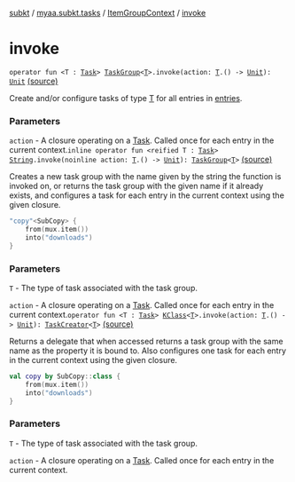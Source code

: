 [subkt](../../index.md) / [myaa.subkt.tasks](../index.md) / [ItemGroupContext](index.md) / [invoke](./invoke.md)

# invoke

`operator fun <T : `[`Task`](https://docs.gradle.org/current/javadoc/org/gradle/api/Task.html)`> `[`TaskGroup`](../-task-group/index.md)`<`[`T`](invoke.md#T)`>.invoke(action: `[`T`](invoke.md#T)`.() -> `[`Unit`](https://kotlinlang.org/api/latest/jvm/stdlib/kotlin/-unit/index.html)`): `[`Unit`](https://kotlinlang.org/api/latest/jvm/stdlib/kotlin/-unit/index.html) [(source)](https://github.com/Myaamori/SubKt/blob/0.1.13/src/main/kotlin/myaa/subkt/tasks/tasks.kt#L96)

Create and/or configure tasks of type [T](invoke.md#T) for all entries in [entries](entries.md).

### Parameters

`action` - A closure operating on a [Task](https://docs.gradle.org/current/javadoc/org/gradle/api/Task.html). Called once for
each entry in the current context.`inline operator fun <reified T : `[`Task`](https://docs.gradle.org/current/javadoc/org/gradle/api/Task.html)`> `[`String`](https://kotlinlang.org/api/latest/jvm/stdlib/kotlin/-string/index.html)`.invoke(noinline action: `[`T`](invoke.md#T)`.() -> `[`Unit`](https://kotlinlang.org/api/latest/jvm/stdlib/kotlin/-unit/index.html)`): `[`TaskGroup`](../-task-group/index.md)`<`[`T`](invoke.md#T)`>` [(source)](https://github.com/Myaamori/SubKt/blob/0.1.13/src/main/kotlin/myaa/subkt/tasks/tasks.kt#L175)

Creates a new task group with the name given by the string the function is invoked on,
or returns the task group with the given name if it already exists,
and configures a task for each entry in the current context using the given closure.

``` kotlin
"copy"<SubCopy> {
    from(mux.item())
    into("downloads")
}
```

### Parameters

`T` - The type of task associated with the task group.

`action` - A closure operating on a [Task](https://docs.gradle.org/current/javadoc/org/gradle/api/Task.html). Called once for
each entry in the current context.`operator fun <T : `[`Task`](https://docs.gradle.org/current/javadoc/org/gradle/api/Task.html)`> `[`KClass`](https://kotlinlang.org/api/latest/jvm/stdlib/kotlin.reflect/-k-class/index.html)`<`[`T`](invoke.md#T)`>.invoke(action: `[`T`](invoke.md#T)`.() -> `[`Unit`](https://kotlinlang.org/api/latest/jvm/stdlib/kotlin/-unit/index.html)`): `[`TaskCreator`](../-task-creator/index.md)`<`[`T`](invoke.md#T)`>` [(source)](https://github.com/Myaamori/SubKt/blob/0.1.13/src/main/kotlin/myaa/subkt/tasks/tasks.kt#L188)

Returns a delegate that when accessed returns a task group with the same name
as the property it is bound to. Also configures one task for each entry
in the current context using the given closure.

``` kotlin
val copy by SubCopy::class {
    from(mux.item())
    into("downloads")
}
```

### Parameters

`T` - The type of task associated with the task group.

`action` - A closure operating on a [Task](https://docs.gradle.org/current/javadoc/org/gradle/api/Task.html). Called once for
each entry in the current context.